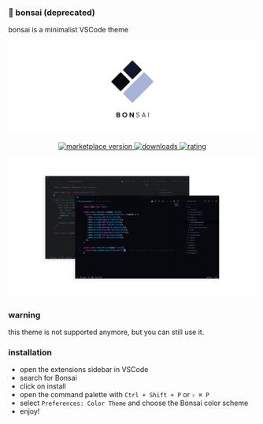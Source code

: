 ### :deciduous_tree: bonsai (deprecated)

bonsai is a minimalist VSCode theme 

![HEADER](./images/HEADER.png)

<p align="center">
  <!-- Version -->
  <a href="https://marketplace.visualstudio.com/items?itemName=deeckard.bonsai">
    <img alt="marketplace version" src="https://img.shields.io/vscode-marketplace/v/deeckard.bonsai.svg?maxAge=3600&style=for-the-badge&labelColor=1C1E26&color=A7B3D7">
  </a>
  <!-- Downloads -->
  <a href="https://marketplace.visualstudio.com/items?itemName=deeckard.bonsai">
    <img alt="downloads" src="https://img.shields.io/visual-studio-marketplace/d/deeckard.bonsai.svg?maxAge=3600&style=for-the-badge&labelColor=1C1E26&color=A7B3D7">
  </a>
  <!-- Rating -->
  <a href="https://marketplace.visualstudio.com/items?itemName=deeckard.bonsai">
    <img alt="rating" src="https://img.shields.io/visual-studio-marketplace/stars/deeckard.bonsai.svg?maxAge=86400&style=for-the-badge&labelColor=1C1E26&color=A7B3D7">
  </a>
</p>

![SCREEN](./images/SCREEN.png)

### warning
this theme is not supported anymore, but you can still use it.

### installation

- open the extensions sidebar in VSCode
- search for Bonsai
- click on install
- open the command palette with `Ctrl + Shift + P` or `⇧ ⌘ P`
- select `Preferences: Color Theme` and choose the Bonsai color scheme
- enjoy!
